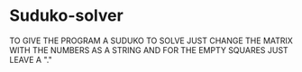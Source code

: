 # Suduko-solver
TO GIVE THE PROGRAM A SUDUKO TO SOLVE JUST CHANGE THE MATRIX WITH THE NUMBERS AS A STRING AND FOR THE EMPTY SQUARES JUST LEAVE A "." 
